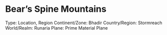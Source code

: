# Bear’s Spine Mountains

Type: Location, Region
Continent/Zone: Bhadir
Country/Region: Stormreach
World/Realm: Runaria
Plane: Prime Material Plane